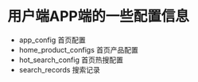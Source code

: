 # 用户端APP端的一些配置信息

- app_config 首页配置
- home_product_configs 首页产品配置
- hot_search_config 首页热搜配置
- search_records 搜索记录






